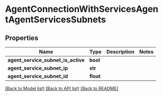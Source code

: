 # AgentConnectionWithServicesAgentAgentServicesSubnets

## Properties
Name | Type | Description | Notes
------------ | ------------- | ------------- | -------------
**agent_service_subnet_is_active** | **bool** |  | 
**agent_service_subnet_ip** | **str** |  | 
**agent_service_subnet_id** | **float** |  | 

[[Back to Model list]](../README.md#documentation-for-models) [[Back to API list]](../README.md#documentation-for-api-endpoints) [[Back to README]](../README.md)


